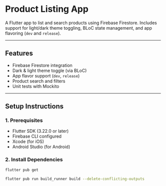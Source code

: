 #  Product Listing App

A Flutter app to list and search products using Firebase Firestore. Includes support for light/dark theme toggling, BLoC state management, and app flavoring (`dev` and `release`).

---

##  Features

-  Firebase Firestore integration
-  Dark & light theme toggle (via BLoC)
-  App flavor support (`dev`, `release`)
-  Product search and filters
-  Unit tests with Mockito

---

##  Setup Instructions

### 1.  Prerequisites

- Flutter SDK (3.22.0 or later)
- Firebase CLI configured
- Xcode (for iOS)
- Android Studio (for Android)

### 2.  Install Dependencies

```bash
flutter pub get

flutter pub run build_runner build --delete-conflicting-outputs

